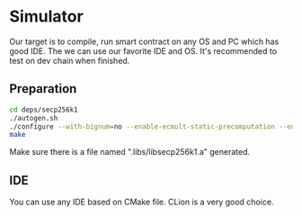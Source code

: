 
# Simulator
Our target is to compile, run smart contract on any OS and PC which has good IDE.
The we can use our favorite IDE and OS. It's recommended to test on dev chain when finished.

## Preparation
```Bash
cd deps/secp256k1
./autogen.sh
./configure --with-bignum=no --enable-ecmult-static-precomputation --enable-endomorphism --enable-module-recovery
make
```
Make sure there is a file named ".libs/libsecp256k1.a" generated.

## IDE 
You can use any IDE based on CMake file. CLion is a very good choice.

## 
